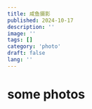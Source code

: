 ```yaml
---
title: 咸鱼摄影
published: 2024-10-17
description: ''
image: ''
tags: []
category: 'photo'
draft: false
lang: ''
---
```


# some photos
